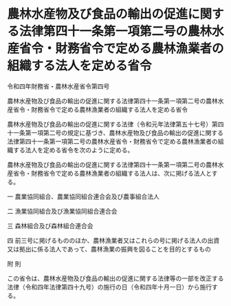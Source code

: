 # 農林水産物及び食品の輸出の促進に関する法律第四十一条第一項第二号の農林水産省令・財務省令で定める農林漁業者の組織する法人を定める省令

令和四年財務省・農林水産省令第四号

農林水産物及び食品の輸出の促進に関する法律第四十一条第一項第二号の農林水産省令・財務省令で定める農林漁業者の組織する法人を定める省令

農林水産物及び食品の輸出の促進に関する法律（令和元年法律第五十七号）第四十一条第一項第二号の規定に基づき、農林水産物及び食品の輸出の促進に関する法律第四十一条第一項第二号の農林水産省令・財務省令で定める農林漁業者の組織する法人を定める省令を次のように定める。

農林水産物及び食品の輸出の促進に関する法律第四十一条第一項第二号の農林水産省令・財務省令で定める農林漁業者の組織する法人は、次に掲げる法人とする。

一 農業協同組合、農業協同組合連合会及び農事組合法人

二 漁業協同組合及び漁業協同組合連合会

三 森林組合及び森林組合連合会

四 前三号に掲げるもののほか、農林漁業者又はこれらの号に掲げる法人の出資又は拠出に係る法人であって、農林漁業の振興を図ることを目的とするもの

附 則

この省令は、農林水産物及び食品の輸出の促進に関する法律等の一部を改正する法律（令和四年法律第四十九号）の施行の日（令和四年十月一日）から施行する。
